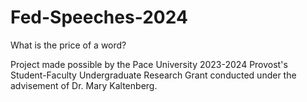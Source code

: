 # Fed-Speeches-2024
What is the price of a word?

Project made possible by the Pace University 2023-2024 Provost's Student-Faculty Undergraduate Research Grant conducted under the advisement of Dr. Mary Kaltenberg.

